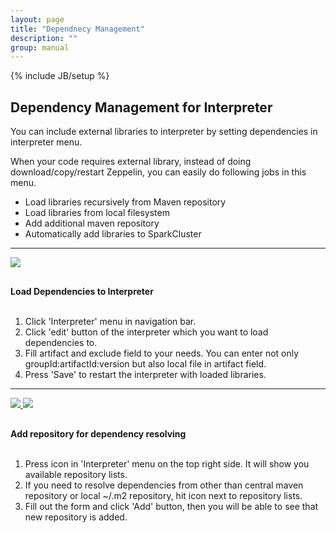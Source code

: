 ```yaml
---
layout: page
title: "Dependnecy Management"
description: ""
group: manual
---
```

<!--
Licensed under the Apache License, Version 2.0 (the "License");
you may not use this file except in compliance with the License.
You may obtain a copy of the License at

http://www.apache.org/licenses/LICENSE-2.0

Unless required by applicable law or agreed to in writing, software
distributed under the License is distributed on an "AS IS" BASIS,
WITHOUT WARRANTIES OR CONDITIONS OF ANY KIND, either express or implied.
See the License for the specific language governing permissions and
limitations under the License.
-->
{% include JB/setup %}

## Dependency Management for Interpreter

You can include external libraries to interpreter by setting dependencies in interpreter menu.

When your code requires external library, instead of doing download/copy/restart Zeppelin, you can easily do following jobs in this menu.

 * Load libraries recursively from Maven repository
 * Load libraries from local filesystem
 * Add additional maven repository
 * Automatically add libraries to SparkCluster

<hr>
<div class="row">
  <div class="col-md-6">
    <a data-lightbox="compiler" href="{{BASE_PATH}}/assets/themes/zeppelin/img/docs-img/interpreter-dependency-loading.png">
      <img class="img-responsive" src="{{BASE_PATH}}/assets/themes/zeppelin/img/docs-img/interpreter-dependency-loading.png" />
    </a>
  </div>
  <div class="col-md-6" style="padding-top:30px">
    <b> Load Dependencies to Interpreter </b>
    <br /><br />
    <ol>
      <li> Click 'Interpreter' menu in navigation bar. </li>
      <li> Click 'edit' button of the interpreter which you want to load dependencies to. </li>
      <li> Fill artifact and exclude field to your needs.
           You can enter not only groupId:artifactId:version but also local file in artifact field. </li>
      <li> Press 'Save' to restart the interpreter with loaded libraries. </li>
    </ol>
  </div>
</div>
<hr>
<div class="row">
  <div class="col-md-6">
    <a data-lightbox="compiler" href="{{BASE_PATH}}/assets/themes/zeppelin/img/docs-img/interpreter-add-repo1.png">
      <img class="img-responsive" src="{{BASE_PATH}}/assets/themes/zeppelin/img/docs-img/interpreter-add-repo1.png" />
    </a>
    <a data-lightbox="compiler" href="{{BASE_PATH}}/assets/themes/zeppelin/img/docs-img/interpreter-add-repo2.png">
      <img class="img-responsive" src="{{BASE_PATH}}/assets/themes/zeppelin/img/docs-img/interpreter-add-repo2.png" />
    </a>
  </div>
  <div class="col-md-6" style="padding-top:30px">
    <b> Add repository for dependency resolving </b>
    <br /><br />
    <ol>
      <li> Press <i class="fa fa-cog"></i> icon in 'Interpreter' menu on the top right side.
           It will show you available repository lists.</li>
      <li> If you need to resolve dependencies from other than central maven repository or
  	   local ~/.m2 repository, hit <i class="fa fa-plus"></i> icon next to repository lists. </li>
      <li> Fill out the form and click 'Add' button, then you will be able to see that new repository is added. </li>
    </ol>
  </div>
</div>

